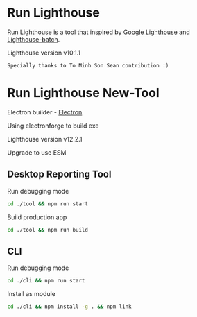 # Run Lighthouse

Run Lighthouse is a tool that inspired by [Google Lighthouse](https://github.com/GoogleChrome/lighthouse) and [Lighthouse-batch](https://www.npmjs.com/package/lighthouse-batch).

Lighthouse version v10.1.1

```
Specially thanks to To Minh Son Sean contribution :)
```

# Run Lighthouse New-Tool

Electron builder - [Electron](https://github.com/hieund140386/electron-get-started/tree/master)

Using electronforge to build exe

Lighthouse version v12.2.1

Upgrade to use ESM

## Desktop Reporting Tool

Run debugging mode
```bash
cd ./tool && npm run start
```

Build production app
```bash
cd ./tool && npm run build
```

## CLI

Run debugging mode
```bash
cd ./cli && npm run start
```

Install as module
```bash
cd ./cli && npm install -g . && npm link
```
